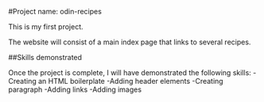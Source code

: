 #Project name: odin-recipes

This is my first project.

The website will consist of a main index page that links to several recipes.

##Skills demonstrated

 
 Once the project is complete, I will have demonstrated the following skills:
  -Creating an HTML boilerplate
  -Adding header elements 
  -Creating paragraph 
  -Adding links 
  -Adding images 
